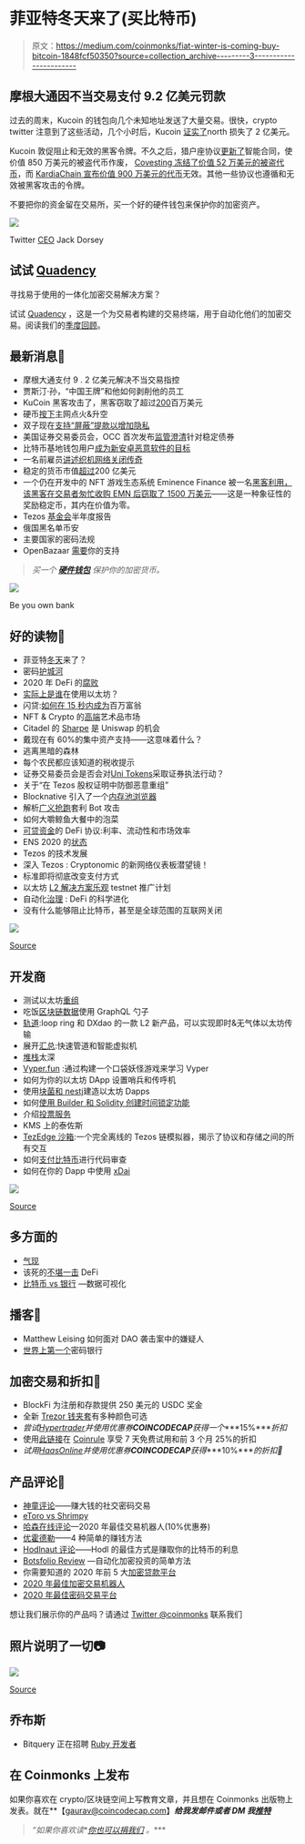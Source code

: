 # 菲亚特冬天来了(买比特币)

> 原文：<https://medium.com/coinmonks/fiat-winter-is-coming-buy-bitcoin-1848fcf50350?source=collection_archive---------3----------------------->

## 摩根大通因不当交易支付 9.2 亿美元罚款

过去的周末，Kucoin 的钱包向几个未知地址发送了大量交易。很快，crypto twitter 注意到了这些活动，几个小时后，Kucoin [证实了](https://www.kucoin.com/news/en-kucoin-security-incident-update)north 损失了 2 亿美元。

Kucoin 敦促阻止和无效的黑客令牌。不久之后，猎户座协议[更新了](https://www.kucoin.com/news/en-orn-has-completed-the-token-swap-trading-opening-soon)智能合同，使价值 850 万美元的被盗代币作废， [Covesting 冻结了价值 52 万美元的被盗代币](https://twitter.com/covesting/status/1310103008152350725)，而 [KardiaChain 宣布价值 900 万美元的代币](https://www.kucoin.com/news/en-kai-has-completed-the-token-swap)无效。其他一些协议也遵循和无效被黑客攻击的令牌。

不要把你的资金留在交易所，买一个好的硬件钱包来保护你的加密资产。

![](img/7807c86e5e91a833f73decae429bc4f0.png)

Twitter [CEO](https://twitter.com/jack/status/1311423420274372608) Jack Dorsey

## 试试 [Quadency](https://blog.coincodecap.com/go/quadency)

寻找易于使用的一体化加密交易解决方案？

试试 [Quadency](https://blog.coincodecap.com/go/quadency) ，这是一个为交易者构建的交易终端，用于自动化他们的加密交易。阅读我们的[季度回顾](https://blog.coincodecap.com/quadency-review-a-crypto-trading-automation-platform)。

## 最新消息📰

*   摩根大通支付 9 . 2 亿美元解决不当交易指控
*   贾斯汀·孙，“中国王牌”和他如何剥削他的员工
*   KuCoin 黑客攻击了，黑客窃取了超过[200](https://decrypt.co/43066/130-million-of-kucoin-hackers-haul-to-be-frozen-by-crypto-projects)百万美元
*   硬币[按下](https://filecoin.io/blog/mainnet-ignition/)主网点火&升空
*   双子现在[支持“屏蔽”提款以增加隐私](https://www.theblockcrypto.com/linked/79098/gemini-supports-shielded-zcash-withdrawals)
*   美国证券交易委员会，OCC 首次发布[监管澄清](https://www.coindesk.com/occ-banks-can-hold-some-stablecoin-reserves)针对稳定债券
*   比特币基地钱包用户[成为新安卓恶意软件的目标](https://cointelegraph.com/news/coinbase-wallet-users-targeted-by-new-android-malware)
*   一名前雇员[讲述织机网络关闭传奇](https://www.kickstarter.com/projects/328862817/zombie-battleground-the-new-generation-of-ccg-tcg/posts/2906929)
*   稳定的货币市值[超过](https://www.coindesk.com/stablecoins-asset-value-20-billion)200 亿美元
*   一个仍在开发中的 NFT 游戏生态系统 Eminence Finance 被一名[黑客利用，该黑客在交易者匆忙收购 EMN 后窃取了 1500 万美元](https://thedailychain.com/hacker-steals-15mln-from-unlaunched-defi-project-returns-8mln)——这是一种象征性的奖励稳定币，其内在价值为零。
*   Tezos [基金会](https://tezos.foundation/reports/)半年度报告
*   俄国黑名单币安
*   主要国家的密码法规
*   OpenBazaar [需要](/@therealopenbazaar/openbazaar-needs-your-support-75fe7e117ad1)你的支持

> *买一个* [***硬件钱包***](/coinmonks/the-best-cryptocurrency-hardware-wallets-of-2020-e28b1c124069) *保护你的加密货币。*

![](img/93faf920994f57237221ae6269c58a90.png)

Be you own bank

## 好的读物📑

*   菲亚特[冬天](/efficient-frontier/winter-is-coming-to-fiat-1e288731ec53)来了？
*   密码[护城河](https://www.varunsrinivasan.com/2020/09/29/crypto-moats)
*   2020 年 DeFi 的[腐败](/@crypto_angel/the-corruption-of-defi-in-2020-bbcdadccf201)
*   [实际上是谁](https://bitquery.io/blog/who-is-actually-using-ethereum)在使用以太坊？
*   闪贷:[如何在 15 秒内成为](https://ice09.github.io/how-to-become-a-millionaire-for-15-seconds/)百万富翁
*   NFT & Crypto 的[高端](https://messari.io/article/nft-s-crypto-s-high-end-art-market)艺术品市场
*   Citadel 的 [Sharpe](https://research.parsec.finance/posts/amm-tradeoff) 是 Uniswap 的机会
*   戴现在有 60%的集中资产支持——这意味着什么？
*   逃离黑暗的森林
*   每个农民都应该知道的税收提示
*   证券交易委员会是否会对[Uni Tokens](https://www.ar.ca/blog/are-uni-tokens-subject-to-securities-enforcement-action-by-the-sec)采取证券执法行动？
*   关于“在 Tezos 股权证明中防御恶意重组”
*   Blocknative 引入了一个[内存池浏览器](https://blog.blocknative.com/blog/explorer)
*   解析[广义抢跑](/zengo/into-the-monsters-eye-analyzing-a-generalized-front-running-arbitrage-bot-attack-a4754145de0e)套利 Bot 攻击
*   如何大嚼鲸鱼大餐中的泡菜
*   [可贷资金](https://arxiv.org/pdf/2006.13922.pdf)的 DeFi 协议:利率、流动性和市场效率
*   ENS 2020 的[状态](/the-ethereum-name-service/state-of-the-ens-2020-cd8afa19f59d)
*   Tezos 的技术发展
*   深入 Tezos : Cryptonomic 的新网络仪表板潜望镜！
*   标准即将彻底改变支付方式
*   以太坊 [L2 解决方案乐观](/@optimismPBC/light-at-the-end-of-the-tunnel-c390a05bbcb8) testnet 推广计划
*   自动化[治理](/gauntlet-networks/automated-governance-defis-scientific-evolution-feea0284fa99) : DeFi 的科学进化
*   没有什么能够阻止比特币，甚至是全球范围的互联网关闭

![](img/799da5d935c957f57c1e45bfeb391233.png)

[Source](https://www.reddit.com/r/ethtrader/comments/iz8ahk/next_generation_blockchain/)

## 开发商

*   测试以太坊[重组](https://www.badykov.com/ethereum/2020/09/27/testing-ethereum-reorgs/)
*   吃饭[区块链数据](https://bitquery.io/blog/blockchain-graphql)使用 GraphQL 勺子
*   [轨道](/rails-ethereums-layer-2/rails-a-new-l2-product-from-loopring-and-dxdao-enables-gas-free-ethereum-transfers-3975789a706d):loop ring 和 DXdao 的一款 L2 新产品，可以实现即时&无气体以太坊传输
*   展开[汇总](https://www.lakshmansankar.com/#/fast-pipes-smart-vms):快速管道和智能虚拟机
*   [堆栈](https://soliditydeveloper.com/stacktoodeep)太深
*   [Vyper.fun](/coinmonks/vyper-fun-learn-vyper-by-building-a-pokemon-game-7b8c981c9b42) :通过构建一个口袋妖怪游戏来学习 Vyper
*   如何为你的以太坊 DApp 设置哨兵和传呼机
*   使用[块菌和 nestj](https://github.com/ikhvost/truffle-nest-box)建造以太坊 Dapps
*   如何[使用 Builder 和 Solidity 创建时间锁定功能](/cryptexglobal/how-to-create-time-locked-functions-523424def80)
*   介绍[投票服务](https://blog.vocdoni.io/introducing-voting-as-a-service/)
*   KMS 上的泰佐斯
*   [TezEdge 沙箱](/simplestaking/the-tezedge-sandbox-a-fully-offline-tezos-chain-simulator-that-reveals-all-interactions-between-b0ee86bfb67d):一个完全离线的 Tezos 链模拟器，揭示了协议和存储之间的所有交互
*   如何[支付比特币](https://www.pierrerochard.com/how-to-pay-for-bitcoin-code-reviews/)进行代码审查
*   如何在你的 Dapp 中使用 [xDai](https://soliditydeveloper.com/xdai)

![](img/9fba0dd101bc60e384e8bd9c9d12c577.png)

[Source](https://www.reddit.com/r/CryptoCurrency/comments/j0p3z5/be_you_own_bank/)

## 多方面的

*   [气现](https://www.gasnow.org/)
*   该死的[不堪一击](https://www.damnvulnerabledefi.xyz/) DeFi
*   [比特币 vs 银行](https://www.youtube.com/watch?v=Sl8L8lrpWGg&feature=emb_logo) —数据可视化

## 播客💽

*   Matthew Leising 如何面对 DAO 袭击案中的嫌疑人
*   [世界上第一个](https://www.whatbitcoindid.com/podcast/the-worlds-first-crypto-bank)密码银行

## 加密交易和折扣🔖

*   BlockFi 为注册和存款提供 250 美元的 USDC 奖金
*   全新 [Trezor 钱夹套](https://shop.trezor.io/?offer_id=10&aff_id=5199)有多种颜色可选
*   *尝试*[*Hypertrader*](https://hypertrader.app/?utm_soruce=coinmonks)*并使用优惠券****COINCODECAP****获得一个****15%****折扣*
*   使用[此链接](https://webapp.coinrule.io/coupon/coinmonks-7-25-3-e2bf6c60e795407381edf98d1a174ac2?fp_ref=coincodecap)在 [Coinrule](https://webapp.coinrule.io/coupon/coinmonks-7-25-3-e2bf6c60e795407381edf98d1a174ac2?fp_ref=coincodecap) 享受 7 天免费试用和前 3 个月 25%的折扣
*   *试用*[*HaasOnline*](https://www.haasonline.com/?ref=11087)*并使用优惠券****COINCODECAP****获得****10%****的折扣👏*

## 产品评论📙

*   [神童评论](https://blog.coincodecap.com/wunderbit-review)——赚大钱的社交密码交易
*   [eToro vs Shrimpy](https://blog.coincodecap.com/etoro-vs-shrimpy)
*   [哈森在线评论](https://blog.coincodecap.com/haasonline-review)—2020 年最佳交易机器人(10%优惠券)
*   [优霍德勒](https://blog.coincodecap.com/youhodler-earn-crypto-interest)——4 种简单的赚钱方法
*   [Hodlnaut 评论](https://blog.coincodecap.com/hodlnaut-review)——Hodl 的最佳方式是赚取你的比特币的利息
*   [Botsfolio Review](https://blog.coincodecap.com/botsfolio-review-automate-crypto-investment) —自动化加密投资的简单方法
*   你需要知道的 2020 年前 5 大[加密贷款平台](https://blog.coincodecap.com/top-5-crypto-lending-platforms)
*   [2020 年最佳加密交易机器人](/coinmonks/whats-the-best-crypto-trading-bot-in-2020-top-8-bitcoin-trading-bot-c16adeb13317)
*   [2020 年最佳密码交易平台](/coinmonks/the-best-crypto-trading-platforms-in-2020-the-definitive-guide-updated-c72f8b874555)

想让我们展示你的产品吗？请通过 [Twitter @coinmonks](https://twitter.com/coinmonks) 联系我们

## 照片说明了一切📷

![](img/42c3723a43fe3d4f23a262fe128ade62.png)

[Source](https://www.reddit.com/r/Bitcoin/comments/j065na/bitcoin_yearly_lows/)

## 乔布斯

*   Bitquery 正在招聘 [Ruby 开发者](https://angel.co/company/bitquery/jobs)

## 在 Coinmonks 上发布

如果你喜欢在 crypto/区块链空间上写教育文章，并且想在 Coinmonks 出版物上发表。就在**【gaurav@coincodecap.com】***给我发邮件或者 DM 我**[***推特***](https://twitter.com/coinmonks)*

> **“如果你喜欢读*[](https://medium.com/coinmonks)**[*你也可以捐我们*](/coinmonks/monks-need-your-help-7440418d67ec) *。****